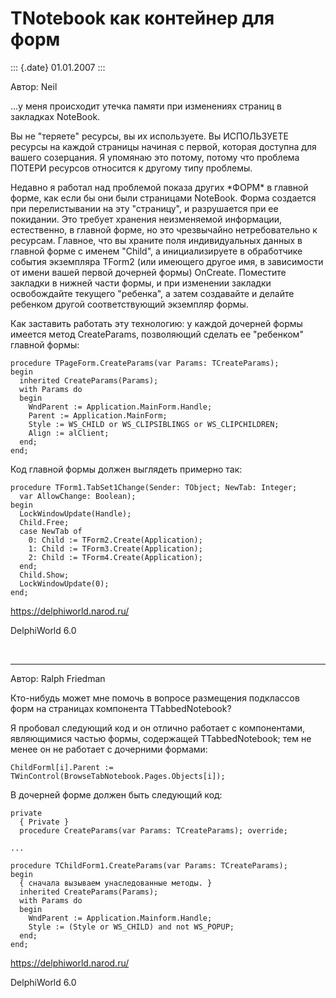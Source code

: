 TNotebook как контейнер для форм
================================

::: {.date}
01.01.2007
:::

Автор: Neil

\...у меня происходит утечка памяти при изменениях страниц в закладках
NoteBook.

Вы не \"теряете\" ресурсы, вы их используете. Вы ИСПОЛЬЗУЕТЕ ресурсы на
каждой страницы начиная с первой, которая доступна для вашего
созерцания. Я упомянаю это потому, потому что проблема ПОТЕРИ ресурсов
относится к другому типу проблемы.

Недавно я работал над проблемой показа других \*ФОРМ\* в главной форме,
как если бы они были страницами NoteBook. Форма создается при
перелистывании на эту \"страницу\", и разрушается при ее покидании. Это
требует хранения неизменяемой информации, естественно, в главной форме,
но это чрезвычайно нетребовательно к ресурсам. Главное, что вы храните
поля индивидуальных данных в главной форме с именем \"Child\", а
инициализируете в обработчике события экземпляра TForm2 (или имеющего
другое имя, в зависимости от имени вашей первой дочерней формы)
OnCreate. Поместите закладки в нижней части формы, и при изменении
закладки освобождайте текущего \"ребенка\", а затем создавайте и делайте
ребенком другой соответствующий экземпляр формы.

Как заставить работать эту технологию: у каждой дочерней формы имеется
метод CreateParams, позволяющий сделать ее \"ребенком\" главной формы:

    procedure TPageForm.CreateParams(var Params: TCreateParams);
    begin
      inherited CreateParams(Params);
      with Params do
      begin
        WndParent := Application.MainForm.Handle;
        Parent := Application.MainForm;
        Style := WS_CHILD or WS_CLIPSIBLINGS or WS_CLIPCHILDREN;
        Align := alClient;
      end;
    end;

Код главной формы должен выглядеть примерно так:

    procedure TForm1.TabSet1Change(Sender: TObject; NewTab: Integer;
      var AllowChange: Boolean);
    begin
      LockWindowUpdate(Handle);
      Child.Free;
      case NewTab of
        0: Child := TForm2.Create(Application);
        1: Child := TForm3.Create(Application);
        2: Child := TForm4.Create(Application);
      end;
      Child.Show;
      LockWindowUpdate(0);
    end;

<https://delphiworld.narod.ru/>

DelphiWorld 6.0

 

------------------------------------------------------------------------

Автор: Ralph Friedman

Кто-нибудь может мне помочь в вопросе размещения подклассов форм на
страницах компонента TTabbedNotebook?

Я пробовал следующий код и он отлично работает с компонентами,
являющимися частью формы, содержащей TTabbedNotebook; тем не менее он не
работает с дочерними формами:

    ChildForml[i].Parent := TWinControl(BrowseTabNotebook.Pages.Objects[i]);

В дочерней форме должен быть следующий код:

    private
      { Private }
      procedure CreateParams(var Params: TCreateParams); override;
     
    ...
     
    procedure TChildForm1.CreateParams(var Params: TCreateParams);
    begin
      { сначала вызываем унаследованные методы. }
      inherited CreateParams(Params);
      with Params do
      begin
        WndParent := Application.Mainform.Handle;
        Style := (Style or WS_CHILD) and not WS_POPUP;
      end;
    end;
     

<https://delphiworld.narod.ru/>

DelphiWorld 6.0
